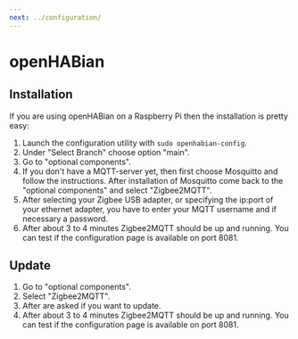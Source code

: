 ```yaml
---
next: ../configuration/
---
```


# openHABian

## Installation

If you are using openHABian on a Raspberry Pi then the installation is pretty easy:

1. Launch the configuration utility with `sudo openhabian-config`.
1. Under "Select Branch" choose option "main".
1. Go to "optional components".
1. If you don't have a MQTT-server yet, then first choose Mosquitto and follow the instructions. After installation of Mosquitto come back to the "optional components" and select "Zigbee2MQTT".
1. After selecting your Zigbee USB adapter, or specifying the ip:port of your ethernet adapter, you have to enter your MQTT username and if necessary a password.
1. After about 3 to 4 minutes Zigbee2MQTT should be up and running. You can test if the configuration page is available on port 8081.

## Update

1. Go to "optional components".
2. Select "Zigbee2MQTT".
3. After are asked if you want to update.
4. After about 3 to 4 minutes Zigbee2MQTT should be up and running. You can test if the configuration page is available on port 8081.
